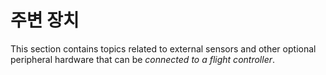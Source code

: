 # 주변 장치

This section contains topics related to external sensors and other optional peripheral hardware that can be _connected to a flight controller_.
